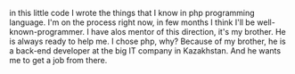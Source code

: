 in this little code I wrote the things that I know in php programming language. I'm on the process right now, in few months I think I'll be well-known-programmer. I have alos mentor of this direction, it's my brother. He is always ready to help me. I chose php, why? Because of my brother, he is a back-end developer at the big IT company in Kazakhstan. And he wants me to get a job from there. 

